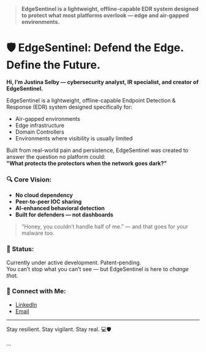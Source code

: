 > **EdgeSentinel is a lightweight, offline-capable EDR system designed to protect what most platforms overlook — edge and air-gapped environments.**

# 🛡️ EdgeSentinel: Defend the Edge. Define the Future.

**Hi, I’m Justina Selby — cybersecurity analyst, IR specialist, and creator of EdgeSentinel.**

EdgeSentinel is a lightweight, offline-capable Endpoint Detection & Response (EDR) system designed specifically for:
- Air-gapped environments
- Edge infrastructure
- Domain Controllers
- Environments where visibility is usually limited

Built from real-world pain and persistence, EdgeSentinel was created to answer the question no platform could:  
**"What protects the protectors when the network goes dark?"**

### 🔍 Core Vision:
- **No cloud dependency**
- **Peer-to-peer IOC sharing**
- **AI-enhanced behavioral detection**
- **Built for defenders — not dashboards**

> “Honey, you couldn’t handle half of me.” — and that goes for your malware too.

### 🚧 Status:
Currently under active development. Patent-pending.  
You can’t stop what you can’t see — but EdgeSentinel is here to *change that.*

### 🔗 Connect with Me:
- [LinkedIn](https://www.linkedin.com/in/justina-selby-142349356/)
- [Email](mailto:hardshellcancer@gmail.com)

---

Stay resilient. Stay vigilant. Stay real. 💻🛡️

...
